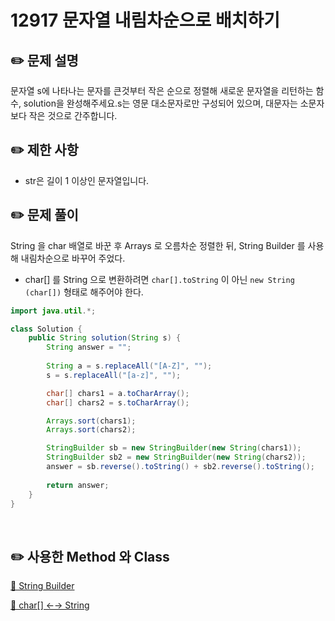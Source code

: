 # 12917 문자열 내림차순으로 배치하기

## ✏️ **문제 설명**

문자열 s에 나타나는 문자를 큰것부터 작은 순으로 정렬해 새로운 문자열을 리턴하는 함수, solution을 완성해주세요.s는 영문 대소문자로만 구성되어 있으며, 대문자는 소문자보다 작은 것으로 간주합니다.

## ✏️ 제한 사항

- str은 길이 1 이상인 문자열입니다.

## ✏️ 문제 풀이

String 을 char 배열로 바꾼 후 Arrays 로 오름차순 정렬한 뒤,
String Builder 를 사용해 내림차순으로 바꾸어 주었다.

- char[] 를 String 으로 변환하려면 
`char[].toString` 이 아닌
 `new String (char[])` 형태로 해주어야 한다.

```java
import java.util.*;

class Solution {
    public String solution(String s) {
        String answer = "";
        
        String a = s.replaceAll("[A-Z]", "");
        s = s.replaceAll("[a-z]", "");

        char[] chars1 = a.toCharArray();
        char[] chars2 = s.toCharArray();

        Arrays.sort(chars1);
        Arrays.sort(chars2);

        StringBuilder sb = new StringBuilder(new String(chars1));
        StringBuilder sb2 = new StringBuilder(new String(chars2));
        answer = sb.reverse().toString() + sb2.reverse().toString();
        
        return answer;
    }
}
```

<br>

## ✏️ 사용한 Method 와 Class

[🔗 String Builder](https://github.com/choideakook/TIL/blob/main/Class%20%26%20Method/22-12-1%20String%20Builder.md)

[🔗 char[] ←→ String](https://codechacha.com/ko/java-convert-chararray-to-string/)